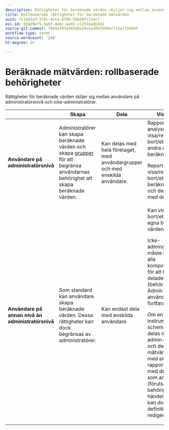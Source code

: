 ```yaml
---
description: Rättigheter för beräknade värden skiljer sig mellan användare på administratörsnivå och icke-administratörer.
title: Rollbaserade rättigheter för beräknade mätvärden
uuid: 7c14d32d-370c-4afa-8f80-5bbd8fc12ec7
exl-id: 018d9ef5-5a6f-4ebc-a241-c1291ba6b561
source-git-commit: f669af03a502d8a24cea3047b96ec7cba7c59e6f
workflow-type: tm+mt
source-wordcount: '254'
ht-degree: 2%

---
```


# Beräknade mätvärden: rollbaserade behörigheter

Rättigheter för beräknade värden skiljer sig mellan användare på administratörsnivå och icke-administratörer.

<table id="table_13F72FD90C964B86BD4B51E6F51ED292"> 
 <thead> 
  <tr> 
   <th colname="col1" class="entry"> </th> 
   <th colname="col02" class="entry"> Skapa </th> 
   <th colname="col2" class="entry"> Dela </th> 
   <th colname="col3" class="entry"> Visa/hantera </th> 
   <th colname="col4" class="entry"> Godkänn </th> 
   <th colname="col5" class="entry"> Använd </th> 
  </tr> 
 </thead>
 <tbody> 
  <tr> 
   <td colname="col1"> <b>Användare på administratörsnivå</b> </td> 
   <td colname="col02"> Administratörer kan skapa beräknade värden och skapa <a href="https://experienceleague.adobe.com/docs/analytics/admin/user-product-management/user-groups/groups.html"  > grupper </a> för att begränsa användarnas behörighet att skapa beräknade värden. </td> 
   <td colname="col2"> Kan delas med hela företaget, med användargrupper och med enskilda användare. </td> 
   <td colname="col3"> <span class="keyword"> Rapporter och analyser</span>: Kan visa/redigera/ta bort/etc. egna och andra användares beräknade värden. <p> <span class="keyword"> Report Builder  </span>: Kan visa/redigera/ta bort/etc. sina egna beräknade värden och de som delas med dem. </p> </td> 
   <td colname="col4"> Kan godkänna beräknade värden som kanoniska. </td> 
   <td colname="col5"> Kan använda alla beräknade värden i hela organisationen. </td> 
  </tr> 
  <tr> 
   <td colname="col1"> <b>Användare på annan nivå än administratörsnivå</b> </td> 
   <td colname="col02"> Som standard kan användare skapa beräknade värden. Dessa rättigheter kan dock begränsas av administratörer. </td> 
   <td colname="col2"> Kan endast dela med enskilda användare </td> 
   <td colname="col3"> Kan visa/redigera/ta bort/etc. bara deras egna beräknade värden. <p>Icke-adminanvändare måste ha tillgång till alla komponenthändelser för att kunna se delade mått (behörigheterna i Admin Console används fortfarande). </p> <p>Om en instrumentpanel eller schemalagd rapport delas med en icke-admin-användare och de inte har mätvärdena delade med sig, kommer rapporten att köras med det mätvärde som används (förutsatt att de har behörighet att visa händelserna). De kan dock inte se definitionen eller redigera måttet. </p> </td> 
   <td colname="col4"> Kan endast förbruka godkända beräknade värden, kan inte markeras som godkänt. </td> 
   <td colname="col5"> Kan använda egna beräknade värden och segment som har delats med dem. </td> 
  </tr> 
 </tbody> 
</table>
